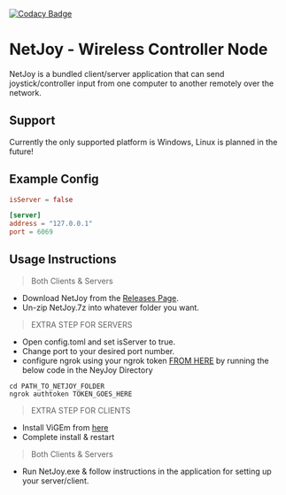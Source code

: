 ﻿[![Codacy Badge](https://app.codacy.com/project/badge/Grade/85194601df794282adcf5332d0ddadcd)](https://www.codacy.com/gh/QuillDev/NetJoy/dashboard?utm_source=github.com&amp;utm_medium=referral&amp;utm_content=QuillDev/NetJoy&amp;utm_campaign=Badge_Grade)

# NetJoy - Wireless Controller Node
NetJoy is a bundled client/server application that can send joystick/controller input
from one computer to another remotely over the network.

## Support
Currently the only supported platform is Windows, Linux is planned in the future!

## Example Config
````toml
isServer = false

[server]
address = "127.0.0.1"
port = 6069
````

## Usage Instructions
> Both Clients & Servers
*   Download NetJoy from the [Releases Page](https://github.com/QuillDev/NetJoy/releases).
*   Un-zip NetJoy.7z into whatever folder you want.
> EXTRA STEP FOR SERVERS
*   Open config.toml and set isServer to true.
*   Change port to your desired port number.
*   configure ngrok using your ngrok token [FROM HERE](https://ngrok.com/) by running the below code in the NeyJoy Directory
```
cd PATH_TO_NETJOY_FOLDER
ngrok authtoken TOKEN_GOES_HERE
```

> EXTRA STEP FOR CLIENTS
*   Install ViGEm from [here](https://github.com/ViGEm/ViGEmBus)
*   Complete install & restart
> Both Clients & Servers
*   Run NetJoy.exe & follow instructions in the application for setting up your server/client.
